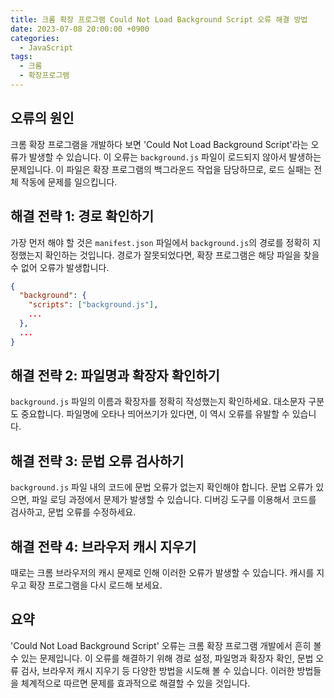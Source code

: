 ```yaml
---
title: 크롬 확장 프로그램 Could Not Load Background Script 오류 해결 방법
date: 2023-07-08 20:00:00 +0900
categories:
  - JavaScript
tags:
  - 크롬
  - 확장프로그램
---
```


## 오류의 원인

크롬 확장 프로그램을 개발하다 보면 'Could Not Load Background Script'라는 오류가 발생할 수 있습니다. 이 오류는 `background.js` 파일이 로드되지 않아서 발생하는 문제입니다. 이 파일은 확장 프로그램의 백그라운드 작업을 담당하므로, 로드 실패는 전체 작동에 문제를 일으킵니다.

## 해결 전략 1: 경로 확인하기

가장 먼저 해야 할 것은 `manifest.json` 파일에서 `background.js`의 경로를 정확히 지정했는지 확인하는 것입니다. 경로가 잘못되었다면, 확장 프로그램은 해당 파일을 찾을 수 없어 오류가 발생합니다.

```json
{
  "background": {
    "scripts": ["background.js"],
    ...
  },
  ...
}
```

## 해결 전략 2: 파일명과 확장자 확인하기

`background.js` 파일의 이름과 확장자를 정확히 작성했는지 확인하세요. 대소문자 구분도 중요합니다. 파일명에 오타나 띄어쓰기가 있다면, 이 역시 오류를 유발할 수 있습니다.

## 해결 전략 3: 문법 오류 검사하기

`background.js` 파일 내의 코드에 문법 오류가 없는지 확인해야 합니다. 문법 오류가 있으면, 파일 로딩 과정에서 문제가 발생할 수 있습니다. 디버깅 도구를 이용해서 코드를 검사하고, 문법 오류를 수정하세요.

## 해결 전략 4: 브라우저 캐시 지우기

때로는 크롬 브라우저의 캐시 문제로 인해 이러한 오류가 발생할 수 있습니다. 캐시를 지우고 확장 프로그램을 다시 로드해 보세요.

## 요약

'Could Not Load Background Script' 오류는 크롬 확장 프로그램 개발에서 흔히 볼 수 있는 문제입니다. 이 오류를 해결하기 위해 경로 설정, 파일명과 확장자 확인, 문법 오류 검사, 브라우저 캐시 지우기 등 다양한 방법을 시도해 볼 수 있습니다. 이러한 방법들을 체계적으로 따르면 문제를 효과적으로 해결할 수 있을 것입니다.
